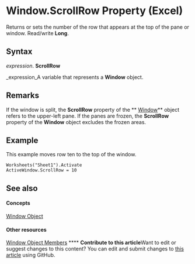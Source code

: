 
# Window.ScrollRow Property (Excel)

Returns or sets the number of the row that appears at the top of the pane or window. Read/write  **Long**.


## Syntax

 _expression_. **ScrollRow**

 _expression_A variable that represents a  **Window** object.


## Remarks

If the window is split, the  **ScrollRow** property of the ** [Window](8591b1ad-76f8-14e2-9120-406b65093f5a.md)** object refers to the upper-left pane. If the panes are frozen, the **ScrollRow** property of the **Window** object excludes the frozen areas.


## Example

This example moves row ten to the top of the window.


```
Worksheets("Sheet1").Activate 
ActiveWindow.ScrollRow = 10
```


## See also


#### Concepts


 [Window Object](8591b1ad-76f8-14e2-9120-406b65093f5a.md)
#### Other resources


 [Window Object Members](f11db427-24a4-041c-2fd5-03ce73ae6c16.md)
****   **Contribute to this article**Want to edit or suggest changes to this content? You can edit and submit changes to  [this article](https://github.com/jhershey00/VBA_Excel_Test/OpenXMLCon/articles/5fd21ea8-a173-e502-042d-57903bcd43e5.md) using GitHub.

